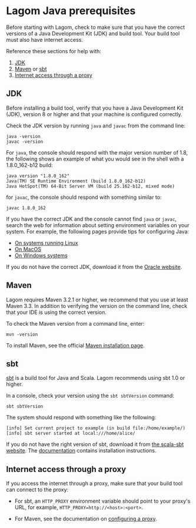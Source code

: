 # Lagom Java prerequisites

Before starting with Lagom, check to make sure that you have the correct versions of a Java Development Kit (JDK) and build tool. Your build tool must also have internet access. 

Reference these sections for help with:

1. [JDK](#JDK)
1. [Maven](#Maven) or [sbt](#sbt)
1. [Internet access through a proxy](#Internet-access-through-a-proxy)



## JDK

Before installing a build tool, verify that you have a Java Development Kit (JDK), version 8 or higher and that your machine is configured correctly.

Check the JDK version by running `java` and `javac` from the command line:

```
java -version
javac -version

```
For `java`, the console should respond with the major version number of 1.8, the following shows an example of what you would see in the shell with a 1.8.0_162-b12 build:

```
java version "1.8.0_162"
Java(TM) SE Runtime Environment (build 1.8.0_162-b12)
Java HotSpot(TM) 64-Bit Server VM (build 25.162-b12, mixed mode)
```

for `javac`, the console should respond with something similar to:

```
javac 1.8.0_162
```

If you have the correct JDK and the console cannot find `java` or `javac`, search the web for information about setting environment variables on your system. For example, the following pages provide tips for configuring Java:

* [On systems running Linux](https://stackoverflow.com/questions/33860560/how-to-set-java-environment-variables-using-shell-script)
* [On MacOS](http://osxdaily.com/2015/07/28/set-enviornment-variables-mac-os-x/)
* [On Windows systems](https://stackoverflow.com/questions/1672281/environment-variables-for-java-installation)

If you do not have the correct JDK, download it from the  [Oracle website](http://www.oracle.com/technetwork/java/javase/downloads/index.html).


## Maven
Lagom requires Maven 3.2.1 or higher, we recommend that you use at least Maven 3.3. In addition to verifying the version on the command line, check that your IDE is using the correct version. 

To check the Maven version from a command line, enter:

`mvn -version` 

To install Maven, see the official [Maven installation page](https://maven.apache.org/install.html).

## sbt

[sbt](http://www.scala-sbt.org) is a build tool for Java and Scala. Lagom recommends using sbt 1.0 or higher.

In a console, check your version using the `sbt sbtVersion` command:

```
sbt sbtVersion
```
The system should respond with something like the following:

```
[info] Set current project to example (in build file:/home/example/)
[info] sbt server started at local:///home/alice/
```
If you do not have the right version of sbt, download it from [the scala-sbt website](http://www.scala-sbt.org/download.html). The [documentation](http://www.scala-sbt.org/release/docs/Setup.html) contains installation instructions.

## Internet access through a proxy
If you access the internet through a proxy, make sure that your build tool can connect to the proxy:

* For sbt, an `HTTP_PROXY` environment variable should point to your proxy's URL, for example, `HTTP_PROXY=http://<host>:<port>`. 

* For Maven, see the documentation on [configuring a proxy](https://maven.apache.org/guides/mini/guide-proxies.html).


